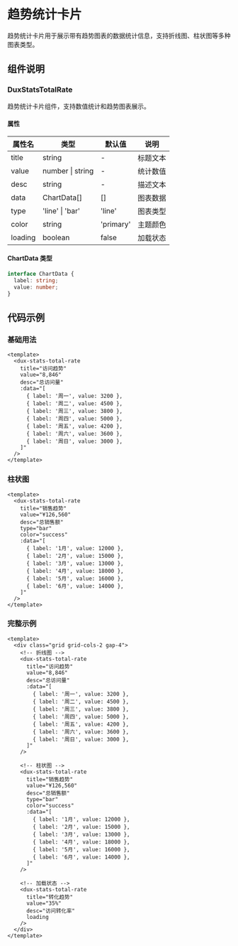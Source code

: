 # 趋势统计卡片

趋势统计卡片用于展示带有趋势图表的数据统计信息，支持折线图、柱状图等多种图表类型。

## 组件说明

### DuxStatsTotalRate

趋势统计卡片组件，支持数值统计和趋势图表展示。

#### 属性

| 属性名  | 类型             | 默认值    | 说明     |
| ------- | ---------------- | --------- | -------- |
| title   | string           | -         | 标题文本 |
| value   | number \| string | -         | 统计数值 |
| desc    | string           | -         | 描述文本 |
| data    | ChartData[]      | []        | 图表数据 |
| type    | 'line' \| 'bar'  | 'line'    | 图表类型 |
| color   | string           | 'primary' | 主题颜色 |
| loading | boolean          | false     | 加载状态 |

#### ChartData 类型

```typescript
interface ChartData {
  label: string;
  value: number;
}
```

## 代码示例

### 基础用法

```vue
<template>
  <dux-stats-total-rate
    title="访问趋势"
    value="8,846"
    desc="总访问量"
    :data="[
      { label: '周一', value: 3200 },
      { label: '周二', value: 4500 },
      { label: '周三', value: 3800 },
      { label: '周四', value: 5000 },
      { label: '周五', value: 4200 },
      { label: '周六', value: 3600 },
      { label: '周日', value: 3000 },
    ]"
  />
</template>
```

### 柱状图

```vue
<template>
  <dux-stats-total-rate
    title="销售趋势"
    value="¥126,560"
    desc="总销售额"
    type="bar"
    color="success"
    :data="[
      { label: '1月', value: 12000 },
      { label: '2月', value: 15000 },
      { label: '3月', value: 13000 },
      { label: '4月', value: 18000 },
      { label: '5月', value: 16000 },
      { label: '6月', value: 14000 },
    ]"
  />
</template>
```

### 完整示例

```vue
<template>
  <div class="grid grid-cols-2 gap-4">
    <!-- 折线图 -->
    <dux-stats-total-rate
      title="访问趋势"
      value="8,846"
      desc="总访问量"
      :data="[
        { label: '周一', value: 3200 },
        { label: '周二', value: 4500 },
        { label: '周三', value: 3800 },
        { label: '周四', value: 5000 },
        { label: '周五', value: 4200 },
        { label: '周六', value: 3600 },
        { label: '周日', value: 3000 },
      ]"
    />

    <!-- 柱状图 -->
    <dux-stats-total-rate
      title="销售趋势"
      value="¥126,560"
      desc="总销售额"
      type="bar"
      color="success"
      :data="[
        { label: '1月', value: 12000 },
        { label: '2月', value: 15000 },
        { label: '3月', value: 13000 },
        { label: '4月', value: 18000 },
        { label: '5月', value: 16000 },
        { label: '6月', value: 14000 },
      ]"
    />

    <!-- 加载状态 -->
    <dux-stats-total-rate
      title="转化趋势"
      value="35%"
      desc="访问转化率"
      loading
    />
  </div>
</template>
```
